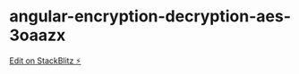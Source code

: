 # angular-encryption-decryption-aes-3oaazx

[Edit on StackBlitz ⚡️](https://stackblitz.com/edit/angular-encryption-decryption-aes-3oaazx)